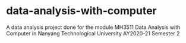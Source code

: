 # data-analysis-with-computer
A data analysis project done for the module MH3511 Data Analysis with Computer in Nanyang Technological University AY2020-21 Semester 2 
